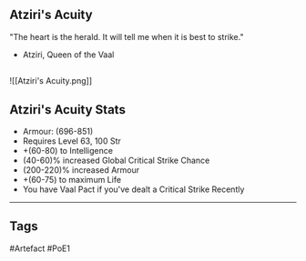 ## Atziri's Acuity
"The heart is the herald.
It will tell me when it is best to strike."
- Atziri, Queen of the Vaal
##
![[Atziri's Acuity.png]]
## Atziri's Acuity Stats
- Armour: (696-851)
- Requires Level 63, 100 Str
- +(60-80) to Intelligence
- (40-60)% increased Global Critical Strike Chance
- (200-220)% increased Armour
- +(60-75) to maximum Life
- You have Vaal Pact if you've dealt a Critical Strike Recently


---
## Tags
#Artefact
#PoE1